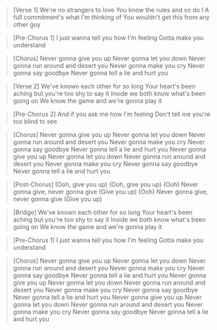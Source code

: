 > [Verse 1]
> We're no strangers to love
> You know the rules and so do I
> A full commitment's what I'm thinking of
> You wouldn't get this from any other guy

> [Pre-Chorus 1]
> I just wanna tell you how I'm feeling
> Gotta make you understand

> [Chorus]
> Never gonna give you up
> Never gonna let you down
> Never gonna run around and desert you
> Never gonna make you cry
> Never gonna say goodbye
> Never gonna tell a lie and hurt you

> [Verse 2]
> We've known each other for so long
> Your heart's been aching but you're too shy to say it
> Inside we both know what's been going on
> We know the game and we're gonna play it

> [Pre-Chorus 2]
> And if you ask me how I'm feeling
> Don't tell me you're too blind to see

> [Chorus]
> Never gonna give you up
> Never gonna let you down
> Never gonna run around and desert you
> Never gonna make you cry
> Never gonna say goodbye
> Never gonna tell a lie and hurt you
> Never gonna give you up
> Never gonna let you down
> Never gonna run around and desert you
> Never gonna make you cry
> Never gonna say goodbye
> Never gonna tell a lie and hurt you

> [Post-Chorus]
> (Ooh, give you up)
> (Ooh, give you up)
> (Ooh) Never gonna give, never gonna give (Give you up)
> (Ooh) Never gonna give, never gonna give (Give you up)

> [Bridge]
> We've known each other for so long
> Your heart's been aching but you're too shy to say it
> Inside we both know what's been going on
> We know the game and we're gonna play it

> [Pre-Chorus 1]
> I just wanna tell you how I'm feeling
> Gotta make you understand

> [Chorus]
> Never gonna give you up
> Never gonna let you down
> Never gonna run around and desert you
> Never gonna make you cry
> Never gonna say goodbye
> Never gonna tell a lie and hurt you
> Never gonna give you up
> Never gonna let you down
> Never gonna run around and desert you
> Never gonna make you cry
> Never gonna say goodbye
> Never gonna tell a lie and hurt you
> Never gonna give you up
> Never gonna let you down
> Never gonna run around and desert you
> Never gonna make you cry
> Never gonna say goodbye
> Never gonna tell a lie and hurt you
